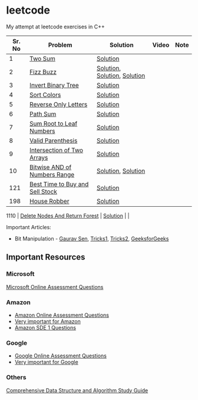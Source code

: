 # leetcode
My attempt at leetcode exercises in C++

Sr. No | Problem | Solution | Video | Note
---|-------|-------|----|----|
1 | [Two Sum](https://leetcode.com/problems/two-sum/) | [Solution](solutions/two_sum.cpp) | |
2 | [Fizz Buzz](https://leetcode.com/problems/fizz-buzz/) | [Solution](solutions/fizz_buzz1.cpp), [Solution](solutions/fizz_buzz2.cpp), [Solution](solutions/fizz_buzz3.cpp) | |
3 | [Invert Binary Tree](https://leetcode.com/problems/invert-binary-tree/) | [Solution](solutions/invert_binary_tree.cpp)
4 | [Sort Colors](https://leetcode.com/problems/sort-colors/) | [Solution](solutions/sort_colors.cpp) | |
5 | [Reverse Only Letters](https://leetcode.com/problems/reverse-only-letters/) | [Solution](solutions/reverse_only_letters.cpp)
6 | [Path Sum](https://leetcode.com/problems/path-sum/) | [Solution](solutions/path_sum.cpp) | |
7 | [Sum Root to Leaf Numbers](https://leetcode.com/problems/sum-root-to-leaf-numbers/) | [Solution](solutions/sum_root_to_leaf_numbers.cpp) | |
8 | [Valid Parenthesis](https://leetcode.com/problems/valid-parentheses/) | [Solution](solutions/valid_parenthesis.cpp) | |
9 | [Intersection of Two Arrays](https://leetcode.com/problems/intersection-of-two-arrays/) | [Solution](solutions/intersection_of_two_arrays.cpp) | |
10 | [Bitwise AND of Numbers Range](https://leetcode.com/problems/bitwise-and-of-numbers-range/) | [Solution](https://github.com/rahulbarhate/leetcode/blob/master/solutions/bitwise_AND_of_numbers_range1.cpp), [Solution](https://github.com/rahulbarhate/leetcode/blob/master/solutions/bitwise_AND_of_numbers_range2.cpp) | |
121 | [Best Time to Buy and Sell Stock](https://leetcode.com/problems/best-time-to-buy-and-sell-stock/)| [Solution](solutions/best_time_to_buy_and_sell_stocks.cpp) | |
198 | [House Robber](https://leetcode.com/problems/house-robber/) | [Solution](solutions/house_robber.cpp) | | 

1110 | [Delete Nodes And Return Forest](https://leetcode.com/problems/delete-nodes-and-return-forest/) | [Solution]() | |

Important Articles:

- Bit Manipulation - [Gaurav Sen](https://www.youtube.com/watch?v=JqxgC5zcdEw), [Tricks1](http://graphics.stanford.edu/~seander/bithacks.html), [Tricks2](https://leetcode.com/problems/sum-of-two-integers/discuss/84278/A-summary%3A-how-to-use-bit-manipulation-to-solve-problems-easily-and-efficiently), [GeeksforGeeks](https://www.geeksforgeeks.org/bitwise-operators-in-c-cpp/)

## Important Resources

### Microsoft

[Microsoft Online Assessment Questions](https://leetcode.com/discuss/interview-question/398023/Microsoft-Online-Assessment-Questions)

### Amazon

- [Amazon Online Assessment Questions](https://leetcode.com/discuss/interview-question/344650/Amazon-Online-Assessment-Questions)
- [Very important for Amazon](https://leetcode.com/discuss/interview-question/455991/I-got-an-offer-from-Amazon-(SDE-I)-and-Google-(L3)-here's-my-thoughts%3A)
- [Amazon SDE 1 Questions](https://leetcode.com/discuss/interview-question/488887/Amazon-Final-Interview-Questions-or-SDE1)

### Google

- [Google Online Assessment Questions](https://leetcode.com/discuss/interview-question/352460/Google-Online-Assessment-Questions)
- [Very important for Google](https://leetcode.com/discuss/interview-question/469325/Google-or-Recruiter-Phone-or-Algorithms-and-Complexity)

### Others

[Comprehensive Data Structure and Algorithm Study Guide](https://leetcode.com/discuss/general-discussion/494279/comprehensive-data-structure-and-algorithm-study-guide)
